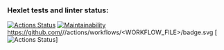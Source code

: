 ### Hexlet tests and linter status:
[![Actions Status](https://github.com/Georgyphyton/python-project-50/workflows/hexlet-check/badge.svg)](https://github.com/Georgyphyton/python-project-50/actions)
[![Maintainability](https://api.codeclimate.com/v1/badges/5f7068124757cf28fc30/maintainability)](https://codeclimate.com/github/Georgyphyton/python-project-50/maintainability)
https://github.com/<Georgyphyton>/<python-project-50>/actions/workflows/<WORKFLOW_FILE>/badge.svg
[![Actions Status](https://github.com/Georgyphyton/python-project-50/workflows/Python%20CI/badge.svg)]
